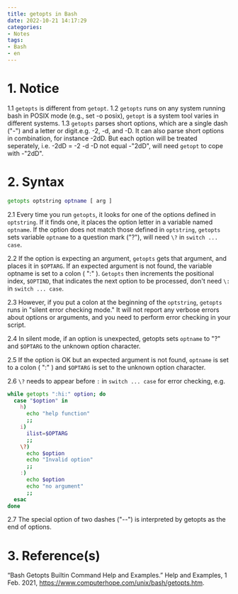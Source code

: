 ```yaml
---
title: getopts in Bash
date: 2022-10-21 14:17:29
categories: 
- Notes
tags:
- Bash
- en
---
```


# 1. Notice
1.1 `getopts` is different from `getopt`.
1.2 `getopts` runs on any system running bash in POSIX mode (e.g., set -o posix), `getopt` is a system tool varies in different systems.
1.3 `getopts` parses short options, which are a single dash ("-") and a letter or digit.e.g. -2, -d, and -D. It can also parse short options in combination, for instance -2dD. But each option will be treated seperately, i.e. -2dD = -2 -d -D not equal -"2dD", will need `getopt` to cope with -"2dD".

<!--more-->

# 2. Syntax
``` bash
getopts optstring optname [ arg ]
```
2.1 Every time you run `getopts`, it looks for one of the options defined in `optstring`. If it finds one, it places the option letter in a variable named `optname`. If the option does not match those defined in `optstring`, `getopts` sets variable `optname` to a question mark ("?"), will need `\?` in `switch ... case`.

2.2 If the option is expecting an argument, `getopts` gets that argument, and places it in `$OPTARG`. If an expected argument is not found, the variable optname is set to a colon ( ":" ). `Getopts` then increments the positional index, `$OPTIND`, that indicates the next option to be processed, don't need `\:` in `switch ... case`.

2.3 However, if you put a colon at the beginning of the `optstring`, `getopts` runs in "silent error checking mode." It will not report any verbose errors about options or arguments, and you need to perform error checking in your script.

2.4 In silent mode, if an option is unexpected, getopts sets `optname` to "?" and `$OPTARG` to the unknown option character.

2.5 If the option is OK but an expected argument is not found, `optname` is set to a colon ( ":" ) and `$OPTARG` is set to the unknown option character.

2.6 `\?` needs to appear before `:` in `switch ... case` for error checking, e.g.

```bash
while getopts ":hi:" option; do
  case "$option" in
    h) 
      echo "help function"
      ;;
    i) 
      ilist=$OPTARG
      ;;
    \?) 
      echo $option
      echo "Invalid option"
      ;;
    :) 
      echo $option
      echo "no argument"
      ;;  
  esac
done
```

2.7 The special option of two dashes ("--") is interpreted by getopts as the end of options.

# 3. Reference(s)
“Bash Getopts Builtin Command Help and Examples.” Help and Examples, 1 Feb. 2021, https://www.computerhope.com/unix/bash/getopts.htm. 
